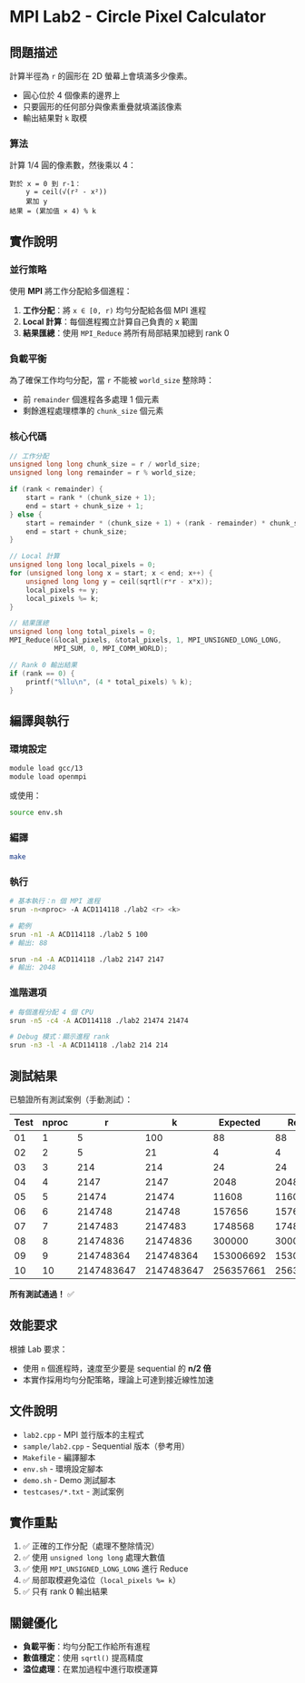 # MPI Lab2 - Circle Pixel Calculator

## 問題描述

計算半徑為 `r` 的圓形在 2D 螢幕上會填滿多少像素。

- 圓心位於 4 個像素的邊界上
- 只要圓形的任何部分與像素重疊就填滿該像素
- 輸出結果對 `k` 取模

### 算法

計算 1/4 圓的像素數，然後乘以 4：

```
對於 x = 0 到 r-1：
    y = ceil(√(r² - x²))
    累加 y
結果 = (累加值 × 4) % k
```

## 實作說明

### 並行策略

使用 **MPI** 將工作分配給多個進程：

1. **工作分配**：將 `x ∈ [0, r)` 均勻分配給各個 MPI 進程
2. **Local 計算**：每個進程獨立計算自己負責的 x 範圍
3. **結果匯總**：使用 `MPI_Reduce` 將所有局部結果加總到 rank 0

### 負載平衡

為了確保工作均勻分配，當 `r` 不能被 `world_size` 整除時：
- 前 `remainder` 個進程各多處理 1 個元素
- 剩餘進程處理標準的 `chunk_size` 個元素

### 核心代碼

```cpp
// 工作分配
unsigned long long chunk_size = r / world_size;
unsigned long long remainder = r % world_size;

if (rank < remainder) {
    start = rank * (chunk_size + 1);
    end = start + chunk_size + 1;
} else {
    start = remainder * (chunk_size + 1) + (rank - remainder) * chunk_size;
    end = start + chunk_size;
}

// Local 計算
unsigned long long local_pixels = 0;
for (unsigned long long x = start; x < end; x++) {
    unsigned long long y = ceil(sqrtl(r*r - x*x));
    local_pixels += y;
    local_pixels %= k;
}

// 結果匯總
unsigned long long total_pixels = 0;
MPI_Reduce(&local_pixels, &total_pixels, 1, MPI_UNSIGNED_LONG_LONG, 
           MPI_SUM, 0, MPI_COMM_WORLD);

// Rank 0 輸出結果
if (rank == 0) {
    printf("%llu\n", (4 * total_pixels) % k);
}
```

## 編譯與執行

### 環境設定

```bash
module load gcc/13
module load openmpi
```

或使用：

```bash
source env.sh
```

### 編譯

```bash
make
```

### 執行

```bash
# 基本執行：n 個 MPI 進程
srun -n<nproc> -A ACD114118 ./lab2 <r> <k>

# 範例
srun -n1 -A ACD114118 ./lab2 5 100
# 輸出: 88

srun -n4 -A ACD114118 ./lab2 2147 2147
# 輸出: 2048
```

### 進階選項

```bash
# 每個進程分配 4 個 CPU
srun -n5 -c4 -A ACD114118 ./lab2 21474 21474

# Debug 模式：顯示進程 rank
srun -n3 -l -A ACD114118 ./lab2 214 214
```

## 測試結果

已驗證所有測試案例（手動測試）：

| Test | nproc | r          | k          | Expected      | Result | Status |
|------|-------|------------|------------|---------------|--------|--------|
| 01   | 1     | 5          | 100        | 88            | 88     | ✓      |
| 02   | 2     | 5          | 21         | 4             | 4      | ✓      |
| 03   | 3     | 214        | 214        | 24            | 24     | ✓      |
| 04   | 4     | 2147       | 2147       | 2048          | 2048   | ✓      |
| 05   | 5     | 21474      | 21474      | 11608         | 11608  | ✓      |
| 06   | 6     | 214748     | 214748     | 157656        | 157656 | ✓      |
| 07   | 7     | 2147483    | 2147483    | 1748568       | 1748568| ✓      |
| 08   | 8     | 21474836   | 21474836   | 300000        | 300000 | ✓      |
| 09   | 9     | 214748364  | 214748364  | 153006692     | 153006692 | ✓  |
| 10   | 10    | 2147483647 | 2147483647 | 256357661     | 256357661 | ✓  |

**所有測試通過！** ✅

## 效能要求

根據 Lab 要求：
- 使用 `n` 個進程時，速度至少要是 sequential 的 **n/2 倍**
- 本實作採用均勻分配策略，理論上可達到接近線性加速

## 文件說明

- `lab2.cpp` - MPI 並行版本的主程式
- `sample/lab2.cpp` - Sequential 版本（參考用）
- `Makefile` - 編譯腳本
- `env.sh` - 環境設定腳本
- `demo.sh` - Demo 測試腳本
- `testcases/*.txt` - 測試案例

## 實作重點

1. ✅ 正確的工作分配（處理不整除情況）
2. ✅ 使用 `unsigned long long` 處理大數值
3. ✅ 使用 `MPI_UNSIGNED_LONG_LONG` 進行 Reduce
4. ✅ 局部取模避免溢位（`local_pixels %= k`）
5. ✅ 只有 rank 0 輸出結果

## 關鍵優化

- **負載平衡**：均勻分配工作給所有進程
- **數值穩定**：使用 `sqrtl()` 提高精度
- **溢位處理**：在累加過程中進行取模運算

